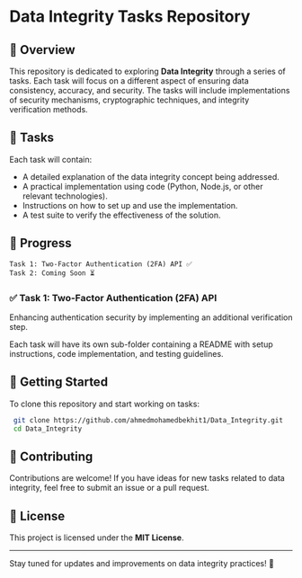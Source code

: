 # Data Integrity Tasks Repository

## 📌 Overview
This repository is dedicated to exploring **Data Integrity** through a series of tasks. Each task will focus on a different aspect of ensuring data consistency, accuracy, and security. The tasks will include implementations of security mechanisms, cryptographic techniques, and integrity verification methods.

## 📂 Tasks
Each task will contain:
- A detailed explanation of the data integrity concept being addressed.
- A practical implementation using code (Python, Node.js, or other relevant technologies).
- Instructions on how to set up and use the implementation.
- A test suite to verify the effectiveness of the solution.

## 📜 Progress
```
Task 1: Two-Factor Authentication (2FA) API ✅
Task 2: Coming Soon ⏳
```

### ✅ Task 1: Two-Factor Authentication (2FA) API
Enhancing authentication security by implementing an additional verification step.

Each task will have its own sub-folder containing a README with setup instructions, code implementation, and testing guidelines.

## 🚀 Getting Started
To clone this repository and start working on tasks:
```sh
 git clone https://github.com/ahmedmohamedbekhit1/Data_Integrity.git
 cd Data_Integrity
```

## 🤝 Contributing
Contributions are welcome! If you have ideas for new tasks related to data integrity, feel free to submit an issue or a pull request.

## 📜 License
This project is licensed under the **MIT License**.

---
Stay tuned for updates and improvements on data integrity practices! 🔐

